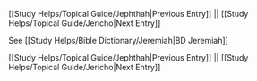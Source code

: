 [[Study Helps/Topical Guide/Jephthah|Previous Entry]]  ||  [[Study Helps/Topical Guide/Jericho|Next Entry]]

 See [[Study Helps/Bible Dictionary/Jeremiah|BD Jeremiah]]

[[Study Helps/Topical Guide/Jephthah|Previous Entry]]  ||  [[Study Helps/Topical Guide/Jericho|Next Entry]]